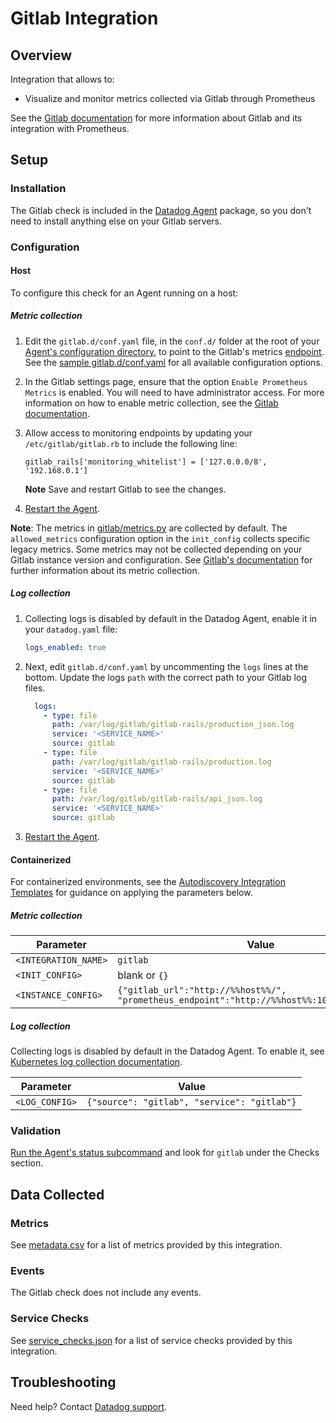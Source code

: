# Gitlab Integration

## Overview

Integration that allows to:

- Visualize and monitor metrics collected via Gitlab through Prometheus

See the [Gitlab documentation][1] for more information about Gitlab and its integration with Prometheus.

## Setup

### Installation

The Gitlab check is included in the [Datadog Agent][2] package, so you don't need to install anything else on your Gitlab servers.

### Configuration

<!-- xxx tabs xxx -->
<!-- xxx tab "Host" xxx -->

#### Host

To configure this check for an Agent running on a host:

##### Metric collection

1. Edit the `gitlab.d/conf.yaml` file, in the `conf.d/` folder at the root of your [Agent's configuration directory][3], to point to the Gitlab's metrics [endpoint][13]. See the [sample gitlab.d/conf.yaml][4] for all available configuration options.

2. In the Gitlab settings page, ensure that the option `Enable Prometheus Metrics` is enabled. You will need to have administrator access. For more information on how to enable metric collection, see the [Gitlab documentation][12].

3. Allow access to monitoring endpoints by updating your `/etc/gitlab/gitlab.rb` to include the following line:

    ```
    gitlab_rails['monitoring_whitelist'] = ['127.0.0.0/8', '192.168.0.1']
    ```
    **Note** Save and restart Gitlab to see the changes.

4. [Restart the Agent][5].

**Note**: The metrics in [gitlab/metrics.py][11] are collected by default. The `allowed_metrics` configuration option in the `init_config` collects specific legacy metrics. Some metrics may not be collected depending on your Gitlab instance version and configuration. See [Gitlab's documentation][12] for further information about its metric collection.


##### Log collection

<!-- partial
{{< site-region region="us3" >}}
**Log collection is not supported for the Datadog {{< region-param key="dd_site_name" >}} site**.
{{< /site-region >}}
partial -->

1. Collecting logs is disabled by default in the Datadog Agent, enable it in your `datadog.yaml` file:

   ```yaml
   logs_enabled: true
   ```

2. Next, edit `gitlab.d/conf.yaml` by uncommenting the `logs` lines at the bottom. Update the logs `path` with the correct path to your Gitlab log files.

   ```yaml
     logs:
       - type: file
         path: /var/log/gitlab/gitlab-rails/production_json.log
         service: '<SERVICE_NAME>'
         source: gitlab
       - type: file
         path: /var/log/gitlab/gitlab-rails/production.log
         service: '<SERVICE_NAME>'
         source: gitlab
       - type: file
         path: /var/log/gitlab/gitlab-rails/api_json.log
         service: '<SERVICE_NAME>'
         source: gitlab
   ```

3. [Restart the Agent][5].

<!-- xxz tab xxx -->
<!-- xxx tab "Containerized" xxx -->

#### Containerized

For containerized environments, see the [Autodiscovery Integration Templates][6] for guidance on applying the parameters below.

##### Metric collection

| Parameter            | Value                                                                                      |
| -------------------- | ------------------------------------------------------------------------------------------ |
| `<INTEGRATION_NAME>` | `gitlab`                                                                                   |
| `<INIT_CONFIG>`      | blank or `{}`                                                                              |
| `<INSTANCE_CONFIG>`  | `{"gitlab_url":"http://%%host%%/", "prometheus_endpoint":"http://%%host%%:10055/-/metrics"}` |

##### Log collection

<!-- partial
{{< site-region region="us3" >}}
**Log collection is not supported for the Datadog {{< region-param key="dd_site_name" >}} site**.
{{< /site-region >}}
partial -->

Collecting logs is disabled by default in the Datadog Agent. To enable it, see [Kubernetes log collection documentation][7].

| Parameter      | Value                                       |
| -------------- | ------------------------------------------- |
| `<LOG_CONFIG>` | `{"source": "gitlab", "service": "gitlab"}` |

<!-- xxz tab xxx -->
<!-- xxz tabs xxx -->

### Validation

[Run the Agent's status subcommand][8] and look for `gitlab` under the Checks section.

## Data Collected

### Metrics

See [metadata.csv][9] for a list of metrics provided by this integration.

### Events

The Gitlab check does not include any events.

### Service Checks

See [service_checks.json][14] for a list of service checks provided by this integration.

## Troubleshooting

Need help? Contact [Datadog support][10].

[1]: https://docs.gitlab.com/ee/administration/monitoring/prometheus
[2]: https://app.datadoghq.com/account/settings#agent
[3]: https://docs.datadoghq.com/agent/guide/agent-configuration-files/#agent-configuration-directory
[4]: https://github.com/DataDog/integrations-core/blob/master/gitlab/datadog_checks/gitlab/data/conf.yaml.example
[5]: https://docs.datadoghq.com/agent/guide/agent-commands/#start-stop-and-restart-the-agent
[6]: https://docs.datadoghq.com/agent/kubernetes/integrations/
[7]: https://docs.datadoghq.com/agent/kubernetes/log/
[8]: https://docs.datadoghq.com/agent/guide/agent-commands/#agent-status-and-information
[9]: https://github.com/DataDog/integrations-core/blob/master/gitlab/metadata.csv
[10]: https://docs.datadoghq.com/help/
[11]: https://github.com/DataDog/integrations-core/blob/master/gitlab/datadog_checks/gitlab/metrics.py
[12]: https://docs.gitlab.com/ee/administration/monitoring/prometheus/gitlab_metrics.html
[13]: https://docs.gitlab.com/ee/administration/monitoring/prometheus/gitlab_metrics.html#collecting-the-metrics
[14]: https://github.com/DataDog/integrations-core/blob/master/gitlab/assets/service_checks.json
